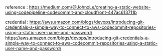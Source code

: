 
reference : https://medium.com/@JohnxLe/creating-a-static-website-using-codepipeline-codecommit-and-cloudfront-447ac613711b

credential :
https://aws.amazon.com/blogs/devops/introducing-git-credentials-a-simple-way-to-connect-to-aws-codecommit-repositories-using-a-static-user-name-and-password/
https://aws.amazon.com/blogs/devops/introducing-git-credentials-a-simple-way-to-connect-to-aws-codecommit-repositories-using-a-static-user-name-and-password/
